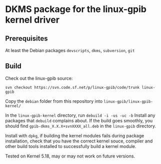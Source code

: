 # DKMS package for the linux-gpib kernel driver
## Prerequisites
At least the Debian packages `devscripts`, `dkms`, `subversion`, `git`

## Build
Check out the linux-gpib source:

`svn checkout https://svn.code.sf.net/p/linux-gpib/code/trunk linux-gpib`

Copy the `debian` folder from this repository into `linux-gpib/linux-gpib-kernel/`

In the `linux-gpib-kernel` directory, run `debuild -i -us -uc -b`
Install any packages that `debuild` complains about. If the build goes smoothly, you should find 
`gpib-dkms_X.X.X+svnXXXX_all.deb` in the `linux-gpib` directory.

Install with `dpkg`, if building the kernel modules fails during package installation, 
check that you have the correct kernel souce, compiler and other build tools installed
to successfully build a kernel module.

Tested on Kernel 5.18, may or may not work on future versions.
